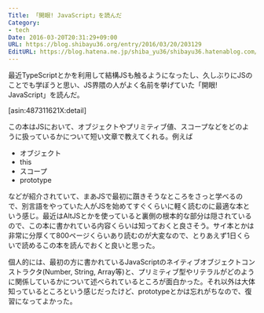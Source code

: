 ```yaml
---
Title: 「開眼! JavaScript」を読んだ
Category:
- tech
Date: 2016-03-20T20:31:29+09:00
URL: https://blog.shibayu36.org/entry/2016/03/20/203129
EditURL: https://blog.hatena.ne.jp/shiba_yu36/shibayu36.hatenablog.com/atom/entry/10328537792367862181
---
```


最近TypeScriptとかを利用して結構JSも触るようになったし、久しぶりにJSのことでも学ぼうと思い、JS界隈の人がよく名前を挙げていた「開眼! JavaScript」を読んだ。

[asin:487311621X:detail]

この本はJSにおいて、オブジェクトやプリミティブ値、スコープなどをどのように扱っているかについて短い文章で教えてくれる。例えば

- オブジェクト
- this
- スコープ
- prototype

などが紹介されていて、まあJSで最初に躓きそうなところをさっと学べるので、別言語をやっていた人がJSを始めてすぐくらいに軽く読むのに最適な本という感じ。最近はAltJSとかを使っていると裏側の根本的な部分は隠されているので、この本に書かれている内容くらいは知っておくと良さそう。サイ本とかは非常に分厚くて800ページくらいあり読むのが大変なので、とりあえず1日くらいで読めるこの本を読んでおくと良いと思った。


個人的には、最初の方に書かれているJavaScriptのネイティブオブジェクトコンストラクタ(Number, String, Array等)と、プリミティブ型やリテラルがどのように関係しているかについて述べられているところが面白かった。それ以外は大体知っているところという感じだったけど、prototypeとかは忘れがちなので、復習になってよかった。
